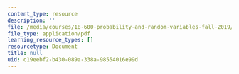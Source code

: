 ```yaml
---
content_type: resource
description: ''
file: /media/courses/18-600-probability-and-random-variables-fall-2019/c19eebf2b430089a338a98554016e99d_MIT18_600F19_lec24.pdf
file_type: application/pdf
learning_resource_types: []
resourcetype: Document
title: null
uid: c19eebf2-b430-089a-338a-98554016e99d
---
```

